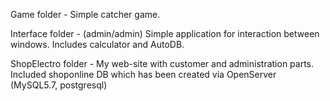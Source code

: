 Game folder - Simple catcher game. 

Interface folder - (admin/admin) Simple application for interaction between windows. Includes calculator and AutoDB.

ShopElectro folder - My web-site with customer and administration parts. Included shoponline DB which has been created via OpenServer (MySQL5.7, postgresql)
